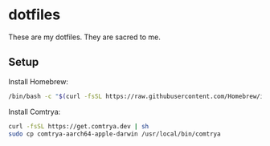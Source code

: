 # dotfiles

These are my dotfiles. They are sacred to me.

## Setup

Install Homebrew:

```sh
/bin/bash -c "$(curl -fsSL https://raw.githubusercontent.com/Homebrew/install/HEAD/install.sh)"
```

Install Comtrya:

```sh
curl -fsSL https://get.comtrya.dev | sh
sudo cp comtrya-aarch64-apple-darwin /usr/local/bin/comtrya
```

